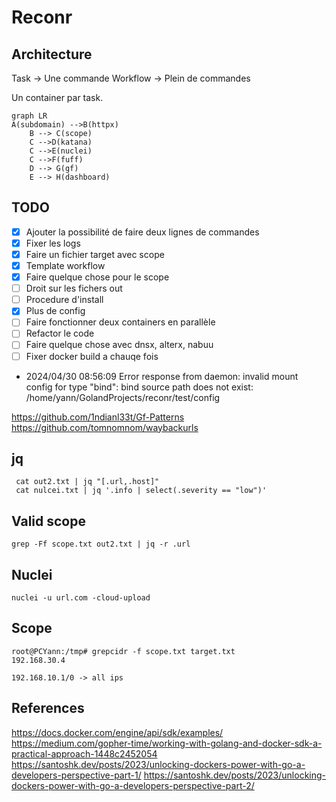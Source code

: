 # Reconr


## Architecture

Task -> Une commande
Workflow -> Plein de commandes

Un container par task.

```mermaid
graph LR
A(subdomain) -->B(httpx)
    B --> C(scope)
    C -->D(katana)
    C -->E(nuclei)
    C -->F(fuff)
    D --> G(gf)
    E --> H(dashboard)
```
## TODO

- [x] Ajouter la possibilité de faire deux lignes de commandes
- [x] Fixer les logs
- [x] Faire un fichier target avec scope
- [x] Template workflow
- [x] Faire quelque chose pour le scope
- [ ] Droit sur les fichers out
- [ ] Procedure d'install
- [x] Plus de config
- [ ] Faire fonctionner deux containers en parallèle
- [ ] Refactor le code
- [ ] Faire quelque chose avec dnsx, alterx, nabuu
- [ ] Fixer docker build a chauqe fois
- 2024/04/30 08:56:09 Error response from daemon: invalid mount config for type "bind": bind source path does not exist: /home/yann/GolandProjects/reconr/test/config

https://github.com/1ndianl33t/Gf-Patterns
https://github.com/tomnomnom/waybackurls

## jq
```
 cat out2.txt | jq "[.url,.host]"
 cat nulcei.txt | jq '.info | select(.severity == "low")'
```

## Valid scope
```
grep -Ff scope.txt out2.txt | jq -r .url
```

## Nuclei
```
nuclei -u url.com -cloud-upload
```

## Scope
```
root@PCYann:/tmp# grepcidr -f scope.txt target.txt 
192.168.30.4

192.168.10.1/0 -> all ips
```


## References
https://docs.docker.com/engine/api/sdk/examples/
https://medium.com/gopher-time/working-with-golang-and-docker-sdk-a-practical-approach-1448c2452054
https://santoshk.dev/posts/2023/unlocking-dockers-power-with-go-a-developers-perspective-part-1/
https://santoshk.dev/posts/2023/unlocking-dockers-power-with-go-a-developers-perspective-part-2/

